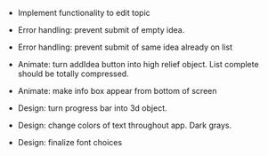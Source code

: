 - Implement functionality to edit topic
- Error handling: prevent submit of empty idea.
- Error handling: prevent submit of same idea already on list

- Animate: turn addIdea button into high relief object. List complete should be totally compressed.
- Animate: make info box appear from bottom of screen
- Design: turn progress bar into 3d object.
- Design: change colors of text throughout app. Dark grays.
- Design: finalize font choices
